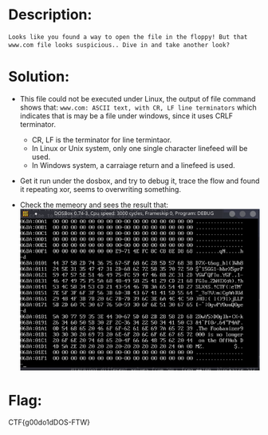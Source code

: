 # Description:
	Looks like you found a way to open the file in the floppy! But that www.com file looks suspicious.. Dive in and take another look?

# Solution:
- This file could not be executed under Linux, the output of file command shows that:
	`www.com: ASCII text, with CR, LF line terminators`
	which indicates that is may be a file under windows, since it uses CRLF terminator.
	+ CR, LF is the terminator for line termintaor.
	+ In Linux or Unix system, only one single character linefeed will be used.
	+ In Windows system, a carraiage return and a linefeed is used.

- Get it run under the dosbox, and try to debug it, trace the flow and found it repeating xor, seems to overwriting something.

- Check the memeory and sees the result that:
![dumper.png dumper.png](https://github.com/Karl233/Google-CTF-Learning/blob/master/2018/beginners/misc-floppy2/dumper.png)

# Flag:
CTF{g00do1dDOS-FTW}
	

